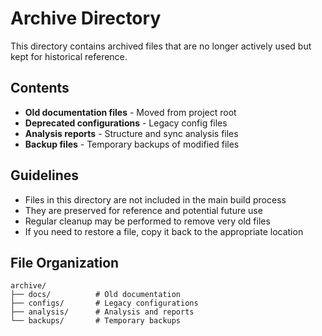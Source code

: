 # Archive Directory

This directory contains archived files that are no longer actively used but kept for historical reference.

## Contents

- **Old documentation files** - Moved from project root
- **Deprecated configurations** - Legacy config files  
- **Analysis reports** - Structure and sync analysis files
- **Backup files** - Temporary backups of modified files

## Guidelines

- Files in this directory are not included in the main build process
- They are preserved for reference and potential future use
- Regular cleanup may be performed to remove very old files
- If you need to restore a file, copy it back to the appropriate location

## File Organization

```
archive/
├── docs/          # Old documentation
├── configs/       # Legacy configurations  
├── analysis/      # Analysis and reports
└── backups/       # Temporary backups
```